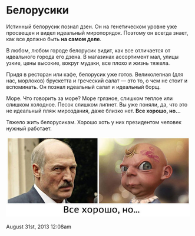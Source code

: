 # Белорусики

Истинный белорусик познал дзен. Он на генетическом уровне уже просвещен
и видел идеальный миропорядок. Поэтому он всегда знает, как все должно
быть **на самом деле**.

В любом, любом городе белорусик видит, как все отличается от идеального
города его дзена. В магазинах ассортимент мал, улицы узкие, цены
высокие, вокруг мудаки, все плохо и жизнь тяжела.

Придя в ресторан или кафе, белорусик уже готов. Великолепная (для нас,
морлоков) брускетта и греческий салат — это то, о чем не стоит и
вспоминать. Он познал идеальный салат и идеальный борщ.

Море. Что говорить за море? Море грязное, слишком теплое или слишком
холодное. Песок слишком липнет. Вы уже поняли, да, что это не идеальный
пляж мироздания, даже близко нет. **Все хорошо, но…**

Тяжело жить белорусикам. Хорошо хоть у них президентом человек нужный
работает.

![](./_resources/96819382041_0.jpg)

<span id="timestamp"> August 31st, 2013 12:08am </span>
